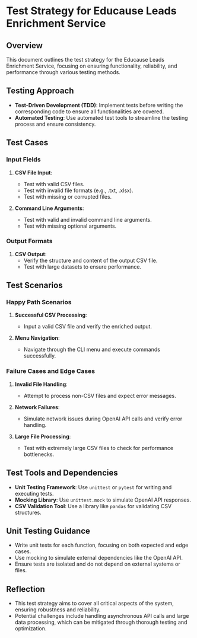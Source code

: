 # Test Strategy for Educause Leads Enrichment Service

## Overview

This document outlines the test strategy for the Educause Leads Enrichment Service, focusing on ensuring functionality, reliability, and performance through various testing methods.

## Testing Approach

- **Test-Driven Development (TDD)**: Implement tests before writing the corresponding code to ensure all functionalities are covered.
- **Automated Testing**: Use automated test tools to streamline the testing process and ensure consistency.

## Test Cases

### Input Fields

1. **CSV File Input**:
   - Test with valid CSV files.
   - Test with invalid file formats (e.g., .txt, .xlsx).
   - Test with missing or corrupted files.

2. **Command Line Arguments**:
   - Test with valid and invalid command line arguments.
   - Test with missing optional arguments.

### Output Formats

1. **CSV Output**:
   - Verify the structure and content of the output CSV file.
   - Test with large datasets to ensure performance.

## Test Scenarios

### Happy Path Scenarios

1. **Successful CSV Processing**:
   - Input a valid CSV file and verify the enriched output.

2. **Menu Navigation**:
   - Navigate through the CLI menu and execute commands successfully.

### Failure Cases and Edge Cases

1. **Invalid File Handling**:
   - Attempt to process non-CSV files and expect error messages.

2. **Network Failures**:
   - Simulate network issues during OpenAI API calls and verify error handling.

3. **Large File Processing**:
   - Test with extremely large CSV files to check for performance bottlenecks.

## Test Tools and Dependencies

- **Unit Testing Framework**: Use `unittest` or `pytest` for writing and executing tests.
- **Mocking Library**: Use `unittest.mock` to simulate OpenAI API responses.
- **CSV Validation Tool**: Use a library like `pandas` for validating CSV structures.

## Unit Testing Guidance

- Write unit tests for each function, focusing on both expected and edge cases.
- Use mocking to simulate external dependencies like the OpenAI API.
- Ensure tests are isolated and do not depend on external systems or files.

## Reflection

- This test strategy aims to cover all critical aspects of the system, ensuring robustness and reliability.
- Potential challenges include handling asynchronous API calls and large data processing, which can be mitigated through thorough testing and optimization.
